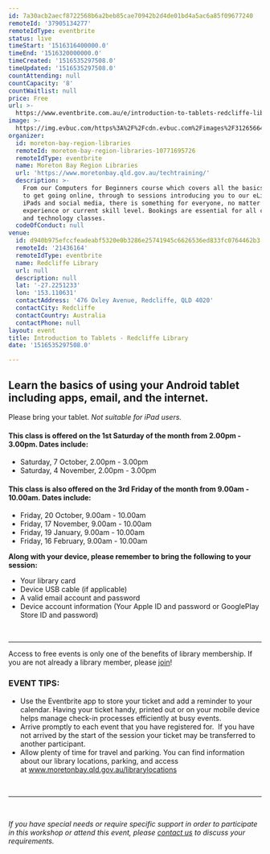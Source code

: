 ```yaml
---
id: 7a30acb2aecf8722568b6a2beb85cae70942b2d4de01bd4a5ac6a85f09677240
remoteId: '37905134277'
remoteIdType: eventbrite
status: live
timeStart: '1516316400000.0'
timeEnd: '1516320000000.0'
timeCreated: '1516535297508.0'
timeUpdated: '1516535297508.0'
countAttending: null
countCapacity: '8'
countWaitlist: null
price: Free
url: >-
  https://www.eventbrite.com.au/e/introduction-to-tablets-redcliffe-library-tickets-37905134277?aff=ebapi
image: >-
  https://img.evbuc.com/https%3A%2F%2Fcdn.evbuc.com%2Fimages%2F31265664%2F175653860817%2F1%2Foriginal.jpg?s=a1019000b6c2ed4beb91162f46aa6596
organizer:
  id: moreton-bay-region-libraries
  remoteId: moreton-bay-region-libraries-10771695726
  remoteIdType: eventbrite
  name: Moreton Bay Region Libraries
  url: 'https://www.moretonbay.qld.gov.au/techtraining/'
  description: >-
    From our Computers for Beginners course which covers all the basics you need
    to get going online, through to sessions introducing you to our eLibrary,
    iPads and social media, there is something for everyone, no matter your past
    experience or current skill level. Bookings are essential for all computer
    and technology classes.
  codeOfConduct: null
venue:
  id: d940b975efccfeadeabf5320e0b3286e25741945c6626536ed833fc0764462b3
  remoteId: '21436164'
  remoteIdType: eventbrite
  name: Redcliffe Library
  url: null
  description: null
  lat: '-27.2251233'
  lon: '153.110631'
  contactAddress: '476 Oxley Avenue, Redcliffe, QLD 4020'
  contactCity: Redcliffe
  contactCountry: Australia
  contactPhone: null
layout: event
title: Introduction to Tablets - Redcliffe Library
date: '1516535297508.0'

---
```

<H2>Learn the basics of using your Android tablet including apps, email, and the internet.</H2>
<P><SPAN>Please bring your tablet. <EM>Not suitable for iPad users.</EM></SPAN></P>
<H4>This class is offered on the 1st Saturday of the month from 2.00pm - 3.00pm. Dates include:</H4>
<UL>
<LI>Saturday, 7 October, 2.00pm - 3.00pm</LI>
<LI>Saturday, 4 November, 2.00pm - 3.00pm</LI>
</UL>
<H4>This class is also offered on the 3rd Friday of the month from 9.00am - 10.00am. Dates include:</H4>
<UL>
<LI>Friday, 20 October, 9.00am - 10.00am</LI>
<LI>Friday, 17 November, 9.00am - 10.00am</LI>
<LI>Friday, 19 January, 9.00am - 10.00am</LI>
<LI>Friday, 16 February, 9.00am - 10.00am</LI>
</UL>
<P><STRONG>Along with your device, please remember to bring the following to your session:</STRONG></P>
<UL>
<LI>Your library card</LI>
<LI>Device USB cable (if applicable)</LI>
<LI>A valid email account and password</LI>
<LI>Device account information (Your Apple ID and password or GooglePlay Store ID and password)</LI>
</UL>
<P><BR></P>
<HR>
<P><SPAN>Access to free events is only one of the benefits of library membership. If you are not already a library member, please </SPAN><A HREF="https://www.moretonbay.qld.gov.au/libraries/join" TARGET="_blank" REL="noreferrer noopener nofollow noopener noreferrer nofollow"><SPAN>join</SPAN></A><SPAN>!</SPAN></P>
<H3 CLASS="MsoNormal"><STRONG>EVENT TIPS</STRONG>:</H3>
<UL>
<LI>Use the Eventbrite app to store your ticket and add a reminder to your calendar. Having your ticket handy, printed out or on your mobile device helps manage check-in processes efficiently at busy events.</LI>
<LI>Arrive promptly to each event that you have registered for.  If you have not arrived by the start of the session your ticket may be transferred to another participant.</LI>
<LI>Allow plenty of time for travel and parking. You can find information about our library locations, parking, and access at <A HREF="http://www.moretonbay.qld.gov.au/librarylocations" TARGET="_blank" REL="noreferrer noopener nofollow noopener noreferrer nofollow">www.moretonbay.qld.gov.au/librarylocations</A></LI>
</UL>
<P><BR></P>
<HR>
<P><BR></P>
<P><I>If you have special needs or require specific support in order to participate in this workshop or attend this event, please <A HREF="https://www.moretonbay.qld.gov.au/libraries/contact/" TARGET="_blank" REL="noreferrer noopener nofollow noopener noreferrer nofollow">contact us</A> to discuss your requirements.</I></P>

